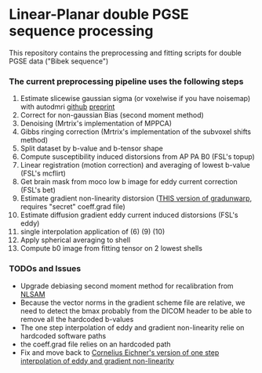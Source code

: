 # Linear-Planar double PGSE sequence processing

This repository contains the preprocessing and fitting scripts for double PGSE data ("Bibek sequence")


### The current preprocessing pipeline uses the following steps

1. Estimate slicewise gaussian sigma (or voxelwise if you have noisemap) with autodmri [github](https://github.com/samuelstjean/autodmri) [preprint](https://www.biorxiv.org/content/10.1101/686436v3)
2. Correct for non-gaussian Bias (second moment method)  
3. Denoising (Mrtrix's implementation of MPPCA)  
4. Gibbs ringing correction (Mrtrix's implementation of the subvoxel shifts method)  
5. Split dataset by b-value and b-tensor shape  
6. Compute susceptibility induced distorsions from AP PA B0 (FSL's topup)  
7. Linear registration (motion correction) and averaging of lowest b-value (FSL's mcflirt)  
8. Get brain mask from moco low b image for eddy current correction (FSL's bet)  
9. Estimate gradient non-linearity distorsion ([THIS version of gradunwarp](https://github.com/mpaquette/gradunwarp), requires "secret" coeff.grad file)  
10. Estimate diffusion gradient eddy current induced distorsions (FSL's eddy)
11. single interpolation application of (6) (9) (10)  
12. Apply spherical averaging to shell  
13. Compute b0 image from fitting tensor on 2 lowest shells  



### TODOs and Issues
* Upgrade debiasing second moment method for recalibration from [NLSAM](https://github.com/samuelstjean/nlsam)
* Because the vector norms in the gradient scheme file are relative, we need to detect the bmax probably from the DICOM header to be able to remove all the hardcoded b-values  
* The one step interpolation of eddy and gradient non-linearity relie on hardcoded software paths  
* the coeff.grad file relies on an hardcoded path  
* Fix and move back to [Cornelius Eichner's version of one step interpolation of eddy and gradient non-linearity](https://github.com/cornelius-eichner/onestep_eddy_nlgc)  





